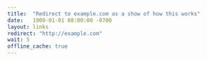 ```yaml
---
title:  "Redirect to example.com as a show of how this works"
date:   1900-01-01 08:00:00 -0700
layout: links
redirect: "http://example.com"
wait: 5
offline_cache: true
---
```


